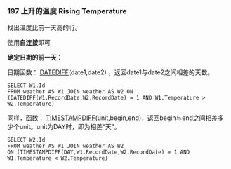 ### 197 上升的温度 Rising Temperature

找出温度比前一天高的行。

使用**自连接**即可

**确定日期的前一天：**

日期函数： [DATEDIFF](http://www.mysqltutorial.org/mysql-datediff.aspx)(date1,date2) ，返回date1与date2之间相差的天数。

```mysql
SELECT W1.Id
FROM weather AS W1 JOIN weather AS W2 ON (DATEDIFF(W1.RecordDate,W2.RecordDate) = 1 AND W1.Temperature > W2.Temperature)
```

同样，函数： [TIMESTAMPDIFF](http://www.mysqltutorial.org/mysql-timestampdiff/)(unit,begin,end)，返回begin与end之间相差多少个unit。unit为DAY时，即为相差“天”。

```mysql
SELECT W2.Id
FROM weather AS W1 JOIN weather AS W2 
ON (TIMESTAMPDIFF(DAY,W1.RecordDate,W2.RecordDate) = 1 AND W1.Temperature < W2.Temperature)
```